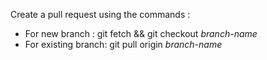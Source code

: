 Create a pull request using the commands :
- For new branch : git fetch && git checkout *branch-name*
- For existing branch: git pull origin *branch-name*
